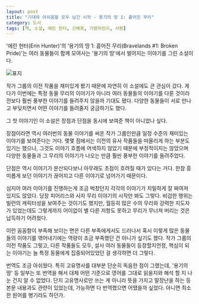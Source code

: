 ```yaml
---
layout: post
title: "기대와 아쉬움을 모두 남긴 시작 - 용기의 땅 1: 흩어진 무리"
category: 도서
tags: [책, 소설, 에린 헌터, 신예용, 가람어린이, 서평]
---
```


'에린 헌터(Erin Hunter)'의
'용기의 땅 1: 흩어진 무리(Bravelands #1: Broken Pride)'는
여러 동물들이 함께 모여사는 '용기의 땅'에서 벌어지는 이야기를 그린 소설이다.

![표지](https://lh3.googleusercontent.com/cTizrZbbJv7Yx4MlW1BUu97oIiNg4B-ntxVK4K4re1Vghsyu_2NiknliYjKHamLj-SHcvI5ZNyh8oA=s480)

작가 그룹의 이전 작품을 재미있게 봤기 때문에 자연히 이 소설에도 큰 관심이 갔다.
게다가 이번에는 특정 동물 무리의 이야기가 아니라
여러 동물들의 이야기를 다룬 것이라
전보다 훨씬 풍부한 이야기를 들려주지 않을까 기대도 됐다.
다양한 동물들이 서로 만나고 부딪치면서 어떤 이야기를 들려줄지 궁금하기도 했다.

그 첫 이야기인 이 소설은 장점과 단점을 동시에 보여준 책이 아니었나 싶다.

장점이라면 역시 여러번의 동물 이야기를 써온 작가 그룹인만큼
일정 수준의 재미있는 이야기를 보여준다는 거다.
몇몇 점에서는 이전의 유사 작품들을 떠올리게 하는 부분도 있기는 했으나,
그것도 이야기 흐름에 어색하지 않았기 때문에 부정적이지는 않았으며
다양한 동물들과 그 무리의 이야기가 나오는 만큼 훨씬 풍부한 이야기를 들려주었다.

단점은 역시 이야기가 분산되다보니 아무래도 초점이 흐려질 때가 있다는 거다.
한참 흥미롭게 보던 이야기가 끊어지고 다른 이야기로 넘어가기 때문이다.

심지어 여러 이야기를 진행하는게 조금 벅찼던지 각각의 이야기가 치밀하게 잘 짜여져 있지도 않았다.
당장 피어리스와 사자 무리 이야기의 시작만 봐도 그렇다.
비겁한 행위는 빌런의 캐릭터성을 보여주는 것이기도 했지만,
월등히 많은 수의 무리와 강력한 지도자가 있었는데도
그렇게까지 어이없이 별 다른 저항도 못하고 무리가 무너져 버리는 것은 납득하기 어려웠다.

이런 꼼꼼함이 부족해 보이는 면은 다른 부족에게서도 드러나서
혹시 이렇게 많은 동물들의 이야기를 엮어내기에는 역량이 조금 부족했던 건 아니가 싶기도 했다.
작가 그룹의 이전 작품도 그렇고,
다른 작품들도 모두, 설사 여러 동물들이 등장할지언정,
핵심이 되는 이야기는 늘 특정 동물에게 집중되어있었던 걸 생각하면 더 그렇다.

번역도 조금 아쉬웠다.
특히 고유명사를 대부분 단순히 독음한 점이 그랬는데,
'용기의 땅' 등 일부는 또 번역을 해서
대체 어떤 기준으로 영어를 그대로 읽을지와 해석 할 지 나눈 건지 알 수 없었다.
단지 고유명사로만 쓰는 게 아니라
뜻을 가지고 말장난을 하는 등 본문 내용과도 관련이 있었는데,
가능하면 다 번역했으면 어땠을까 싶었다.
아니면 최소한 원어를 병기라도 하던가.

